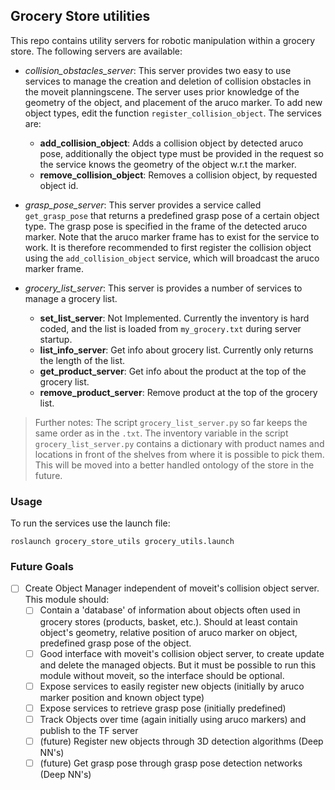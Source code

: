 ## Grocery Store utilities

This repo contains utility servers for robotic manipulation within a grocery store. The following servers are available:

- *collision_obstacles_server*: This server provides two easy to use services to manage the creation and deletion of collision obstacles in the moveit planningscene. The server uses prior knowledge of the geometry of the object, and placement of the aruco marker. To add new object types, edit the function `register_collision_object`. The services are:
  - **add_collision_object**: Adds a collision object by detected aruco pose, additionally the object type must be provided in the request so the service knows the geometry of the object w.r.t the marker.
  - **remove_collision_object**: Removes a collision object, by requested object id.

- *grasp_pose_server*: This server provides a service called `get_grasp_pose` that returns a predefined grasp pose of a certain object type. The grasp pose is specified in the frame of the detected aruco marker. Note that the aruco marker frame has to exist for the service to work. It is therefore recommended to first register the collision object using the `add_collision_object` service, which will broadcast the aruco marker frame.

- *grocery_list_server*: This server is provides a number of services to manage a grocery list.
  - **set_list_server**: Not Implemented. Currently the inventory is hard coded, and the list is loaded from `my_grocery.txt` during server startup.
  - **list_info_server**: Get info about grocery list. Currently only returns the length of the list.
  - **get_product_server**: Get info about the product at the top of the grocery list.
  - **remove_product_server**: Remove product at the top of the grocery list.


> Further notes: The script `grocery_list_server.py` so far keeps the same order as in the `.txt`. The inventory variable in the script `grocery_list_server.py` contains a dictionary with product names and locations in front of the shelves from where it is possible to pick them. This will be moved into a better handled ontology of the store in the future.
 
### Usage

To run the services use the launch file:

`roslaunch grocery_store_utils grocery_utils.launch`

### Future Goals

- [ ] Create Object Manager independent of moveit's collision object server. This module should:
  - [ ] Contain a 'database' of information about objects often used in grocery stores (products, basket, etc.). Should at least contain object's geometry, relative position of aruco marker on object, predefined grasp pose of the object.
  - [ ] Good interface with moveit's collision object server, to create update and delete the managed objects. But it must be possible to run this module without moveit, so the interface should be optional.
  - [ ] Expose services to easily register new objects (initially by aruco marker position and known object type)
  - [ ] Expose services to retrieve grasp pose (initially predefined)
  - [ ] Track Objects over time (again initially using aruco markers) and publish to the TF server
  - [ ] (future) Register new objects through 3D detection algorithms (Deep NN's) 
  - [ ] (future) Get grasp pose through grasp pose detection networks (Deep NN's) 
